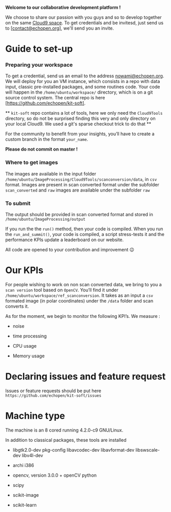 **Welcome to our collaborative development platform !**

We choose to share our passion with you guys and so to develop together on the same [Cloud9 space](https://ide.c9.io/newben/echotest). To get credentials and be invitesd, just send us to [contact@echopen.org], we'll send you an invite. 

# Guide to set-up

### Preparing your workspace
To get a credential, send us an email to the address nowami@echopen.org. We will deploy for you an VM instance, which consists in a repo with data input, classic pre-installed packages,  and some routines code. Your code will happen in the `/home/ubuntu/workspace/` directory, which is on a git source control system. The central repo is here [https://github.com/echopen/kit-soft]. 

** `kit-soft` repo contains a lot of tools, here we only need the `Cloud9Tools` directory, so do not be surprised finding this very and only directory on your local Cloud9. We used a git's sparse checkout trick to do that **

For the community to benefit from your insights, you’ll have to create a custom branch in the format `your_name`.

**Please do not commit on master !**

### Where to get images

The images are available in the input folder `/home/ubuntu/ImageProcessing/Cloud9Tools/scanconversion/data`, in `csv` format. Images are present in scan converted format under the subfolder `scan_converted`  and `raw` images are available under the subfolder `raw`

### To submit

The output should be provided in scan converted format and stored in  `/home/ubuntu/ImageProcessing/output`

If you run the the `run()` method, then your code is compiled.
When you run the `run_and_summit()`, your code is compiled, a script stress-tests it and the performance KPIs update a leaderboard on our website.

All code are opened to your contribution and improvement 😉

# Our KPIs

For people wishing to work on non scan converted data, we bring to you a `scan version` tool based on `OpenCV`. You’ll find it under ` /home/ubuntu/workspace/ref_scanconversion`. It takes as an input a `csv` formated image (in polar coordinates) under the `/data` folder and scan converts it.

As for the moment, we begin to monitor the following KPI’s. We measure :

- noise

- time processing

- CPU usage

- Memory usage

# Declaring issues and feature request
Issues or feature requests should be put here `https://github.com/echopen/kit-soft/issues`

# Machine type 

The machine is an 8 cored running 4.2.0-c9 GNU/Linux.

In addition to classical packages, these tools are installed

- libgtk2.0-dev pkg-config libavcodec-dev libavformat-dev libswscale-dev libv4l-dev

- archi i386

- opencv, version 3.0.0 + openCV python

- scipy

- scikit-image

- scikit-learn

